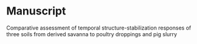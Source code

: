 # Manuscript
Comparative assessment of temporal structure-stabilization responses of three soils from derived savanna to poultry droppings and pig slurry
